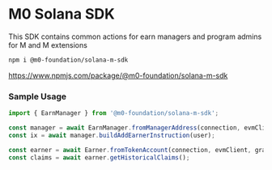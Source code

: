 # M0 Solana SDK

This SDK contains common actions for earn managers and program admins for M and M extensions

```bash
npm i @m0-foundation/solana-m-sdk
```

https://www.npmjs.com/package/@m0-foundation/solana-m-sdk

### Sample Usage

```typescript
import { EarnManager } from '@m0-foundation/solana-m-sdk';

const manager = await EarnManager.fromManagerAddress(connection, evmClient, graphClient, manager.publicKey);
const ix = await manager.buildAddEarnerInstruction(user);

const earner = await Earner.fromTokenAccount(connection, evmClient, graphClient, tokenAccount);
const claims = await earner.getHistoricalClaims();
```
